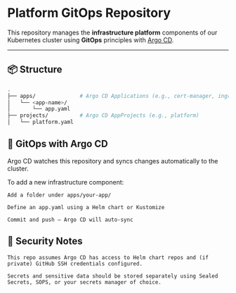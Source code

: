 # Platform GitOps Repository

This repository manages the **infrastructure platform** components of our Kubernetes cluster using **GitOps** principles with [Argo CD](https://argo-cd.readthedocs.io/).

---

## 📦 Structure

```bash
.
├── apps/              # Argo CD Applications (e.g., cert-manager, ingress-nginx)
│   └── <app-name>/
│       └── app.yaml
├── projects/          # Argo CD AppProjects (e.g., platform)
│   └── platform.yaml

```
## 🚀 GitOps with Argo CD

Argo CD watches this repository and syncs changes automatically to the cluster.

To add a new infrastructure component:

    Add a folder under apps/your-app/

    Define an app.yaml using a Helm chart or Kustomize

    Commit and push — Argo CD will auto-sync


## 🔐 Security Notes

    This repo assumes Argo CD has access to Helm chart repos and (if private) GitHub SSH credentials configured.

    Secrets and sensitive data should be stored separately using Sealed Secrets, SOPS, or your secrets manager of choice.